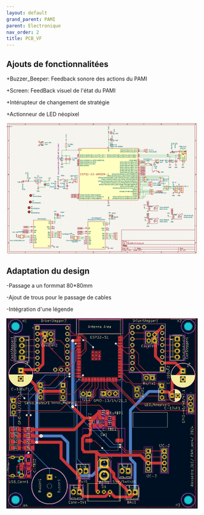 ```yaml
---
layout: default
grand_parent: PAMI
parent: Electronique
nav_order: 2
title: PCB_VF
---
```


## Ajouts de fonctionnalitées

+Buzzer_Beeper: Feedback sonore des actions du PAMI

+Screen: FeedBack visuel de l'état du PAMI

+Intérupteur de changement de stratégie

+Actionneur de LED néopixel

![shema](./SchematicPAMIVF.png)

## Adaptation du design

-Passage a un formmat 80*80mm

-Ajout de trous pour le passage de cables

-Intégration d'une légende

![pcb](./PCBPAMIVF.png)
